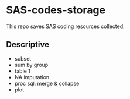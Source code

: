 # SAS-codes-storage
This repo saves SAS coding resources collected.

## Descriptive
* subset
* sum by group
* table 1
* NA imputation
* proc sql: merge & collapse
* plot
